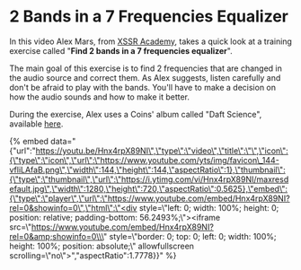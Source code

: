 # 2 Bands in a 7 Frequencies Equalizer

In this video Alex Mars, from [XSSR Academy](http://xssracademy.com/), takes a quick look at a training exercise called "**Find 2 bands in a 7 frequencies equalizer**".

The main goal of this exercise is to find 2 frequencies that are changed in the audio source and correct them. As Alex suggests, listen carefully and don't be afraid to play with the bands. You'll have to make a decision on how the audio sounds and how to make it better.

During the exercise, Alex uses a Coins' album called "Daft Science", available [here](https://coinsmakeyoudance.bandcamp.com/album/daft-science).

{% embed data="{\"url\":\"https://youtu.be/Hnx4rpX89NI\",\"type\":\"video\",\"title\":\"\",\"icon\":{\"type\":\"icon\",\"url\":\"https://www.youtube.com/yts/img/favicon\_144-vfliLAfaB.png\",\"width\":144,\"height\":144,\"aspectRatio\":1},\"thumbnail\":{\"type\":\"thumbnail\",\"url\":\"https://i.ytimg.com/vi/Hnx4rpX89NI/maxresdefault.jpg\",\"width\":1280,\"height\":720,\"aspectRatio\":0.5625},\"embed\":{\"type\":\"player\",\"url\":\"https://www.youtube.com/embed/Hnx4rpX89NI?rel=0&showinfo=0\",\"html\":\"<div style=\\\"left: 0; width: 100%; height: 0; position: relative; padding-bottom: 56.2493%;\\\"><iframe src=\\\"https://www.youtube.com/embed/Hnx4rpX89NI?rel=0&amp;showinfo=0\\\" style=\\\"border: 0; top: 0; left: 0; width: 100%; height: 100%; position: absolute;\\\" allowfullscreen scrolling=\\\"no\\\"></iframe></div>\",\"aspectRatio\":1.7778}}" %}

